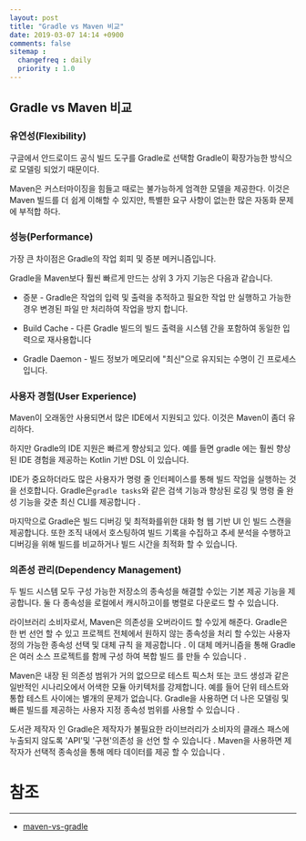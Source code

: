 ```yaml
---
layout: post
title: "Gradle vs Maven 비교"
date: 2019-03-07 14:14 +0900
comments: false
sitemap :
  changefreq : daily
  priority : 1.0
---
```

## Gradle vs Maven 비교

### 유연성(Flexibility)

구글에서 안드로이드 공식 빌드 도구를 Gradle로 선택함 Gradle이 확장가능한 방식으로 모델링 되었기 때문이다.

Maven은 커스터마이징을 힘들고 때로는 불가능하게 엄격한 모델을 제공한다. 이것은 Maven 빌드를 더 쉽게 이해할 수 있지만, 
특별한 요구 사항이 없는한 많은 자동화 문제에 부적합 하다.

### 성능(Performance)

가장 큰 차이점은 Gradle의 작업 회피 및 증분 메커니즘입니다.
 
Gradle을 Maven보다 훨씬 빠르게 만드는 상위 3 가지 기능은 다음과 같습니다.

* 증분 - Gradle은 작업의 입력 및 출력을 추적하고 필요한 작업 만 실행하고 가능한 경우 변경된 파일 만 처리하여 작업을 방지 합니다.

* Build Cache - 다른 Gradle 빌드의 빌드 출력을 시스템 간을 포함하여 동일한 입력으로 재사용합니다

* Gradle Daemon - 빌드 정보가 메모리에 "최신"으로 유지되는 수명이 긴 프로세스입니다.

### 사용자 경험(User Experience)

Maven이 오래동안 사용되면서 많은 IDE에서 지원되고 있다. 이것은 Maven이 좀더 유리하다.

하지만 Gradle의 IDE 지원은 빠르게 향상되고 있다. 예를 들면 gradle 에는 훨씬 향상된 IDE 경험을 제공하는 Kotlin 기반 DSL 이 있습니다.

IDE가 중요하더라도 많은 사용자가 명령 줄 인터페이스를 통해 빌드 작업을 실행하는 것을 선호합니다. 
Gradle은`gradle tasks`와 같은 검색 기능과 향상된 로깅 및 명령 줄 완성 기능을 갖춘 최신 CLI를 제공합니다 .


마지막으로 Gradle은 빌드 디버깅 및 최적화를위한 대화 형 웹 기반 UI 인 빌드 스캔을 제공합니다. 
또한 조직 내에서 호스팅하여 빌드 기록을 수집하고 추세 분석을 수행하고 디버깅을 위해 빌드를 비교하거나 빌드 시간을 최적화 할 수 있습니다.


### 의존성 관리(Dependency Management)

두 빌드 시스템 모두 구성 가능한 저장소의 종속성을 해결할 수있는 기본 제공 기능을 제공합니다. 
둘 다 종속성을 로컬에서 캐시하고이를 병렬로 다운로드 할 수 있습니다.

라이브러리 소비자로서, Maven은 의존성을 오버라이드 할 수있게 해준다. 
Gradle은 한 번 선언 할 수 있고 프로젝트 전체에서 원하지 않는 종속성을 처리 할 수있는 사용자 정의 가능한 종속성 선택 및 대체 규칙 을 제공합니다 . 
이 대체 메커니즘을 통해 Gradle은 여러 소스 프로젝트를 함께 구성 하여 복합 빌드 를 만들 수 있습니다 .

Maven은 내장 된 의존성 범위가 거의 없으므로 테스트 픽스처 또는 코드 생성과 같은 일반적인 시나리오에서 어색한 모듈 아키텍처를 강제합니다. 
예를 들어 단위 테스트와 통합 테스트 사이에는 별개의 문제가 없습니다. 
Gradle을 사용하면 더 나은 모델링 및 빠른 빌드를 제공하는 사용자 지정 종속성 범위를 사용할 수 있습니다 .

도서관 제작자 인 Gradle은 제작자가 불필요한 라이브러리가 소비자의 클래스 패스에 누출되지 않도록 'API'및 '구현'의존성 을 선언 할 수 있습니다 . 
Maven을 사용하면 제작자가 선택적 종속성을 통해 메타 데이터를 제공 할 수 있습니다 .


# 참조
-----
* [maven-vs-gradle](https://gradle.org/maven-vs-gradle/)

